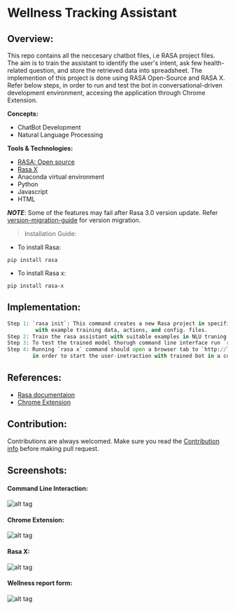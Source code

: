 # Wellness Tracking Assistant
## Overview:
This repo contains all the neccesary chatbot files, i.e RASA project files. The aim is to train the assistant to identify the user's intent, ask few health-related question, and store the retrieved data into spreadsheet. The implemention of this project is done using RASA Open-Source and RASA X. Refer below steps, in order to run and test the bot in conversational-driven development environment, accesing the application through Chrome Extension.

**Concepts:**
- ChatBot Development 
- Natural Language Processing

**Tools & Technologies:**
- [RASA: Open source](https://rasa.com/docs/rasa/)
- [Rasa X](https://rasa.com/rasa-x/)
- Anaconda virtual environment
- Python 
- Javascript
- HTML

***NOTE***: 
Some of the features may fail after Rasa 3.0 version update.
Refer [version-migration-guide](https://rasa.com/docs/rasa/migration-guide/) for version migration.

> Installation Guide:
- To install Rasa:
```
pip install rasa
```
- To install Rasa x:
```
pip install rasa-x
```

## Implementation:
```Python
Step 1: `rasa init`: This command creates a new Rasa project in specified directory 
         with example training data, actions, and config. files.
Step 2: Train the rasa assistant with suitable examples in NLU traning data directory.
Step 3: To test the trained model thorugh command line interface run `rasa shell` in your terminal.
Step 4: Running `rasa x` command should open a browser tab to `http://localhost:5002/`,
        in order to start the user-inetraction with trained bot in a conversational-driven environment.
```

## References:
- [Rasa documentaion](https://rasa.com/docs/rasa/)
- [Chrome Extension](https://github.com/gauravpore/healthcare_rasa-bot/tree/master/Chrome%20extension)

## Contribution:
Contributions are always welcomed.
Make sure you read the [Contribution info](https://github.com/gauravpore/healthcare_rasa-bot/blob/master/contribution.md) before making pull request.
        
 ## Screenshots:
 #### Command Line Interaction:
![alt tag](https://user-images.githubusercontent.com/67472558/119008714-09849a80-b9b0-11eb-9448-b1ae2fac9496.JPG "Command Line Interaction")

#### Chrome Extension:
![alt tag](https://user-images.githubusercontent.com/67472558/119008708-08536d80-b9b0-11eb-8a67-0fe087c9d801.JPG "Chrome Extension")

#### Rasa X:
![alt tag](https://user-images.githubusercontent.com/67472558/119008719-0ab5c780-b9b0-11eb-8d75-4fc0ecd0c7e0.JPG "Rasa x")

#### Wellness report form:
![alt tag](https://user-images.githubusercontent.com/67472558/119017327-84ea4a00-b9b8-11eb-8e33-07faabc91535.png "Form")

        
        
